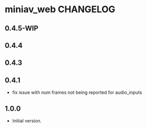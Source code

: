 # miniav_web CHANGELOG

## 0.4.5-WIP

## 0.4.4

## 0.4.3

## 0.4.1

- fix issue with num frames not being reported for audio_inputs

## 1.0.0

- Initial version.
